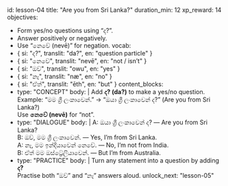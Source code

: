 id: lesson-04
title: "Are you from Sri Lanka?"
duration_min: 12
xp_reward: 14
objectives:
  - Form yes/no questions using “ද?”.
  - Answer positively or negatively.
  - Use “නෙවේ (nevē)” for negation.
vocab:
  - { si: "ද?", translit: "da?", en: "question particle" }
  - { si: "නෙවේ", translit: "nevē", en: "not / isn’t" }
  - { si: "ඔව්", translit: "owu", en: "yes" }
  - { si: "නෑ", translit: "næ", en: "no" }
  - { si: "ඒත්", translit: "ēth", en: "but" }
content_blocks:
  - type: "CONCEPT"
    body: |
      Add **ද? (da?)** to make a yes/no question.  
      Example: “මම ශ්‍රී ලංකාවෙන්.” → “ඔයා ශ්‍රී ලංකාවෙන් ද?” (Are you from Sri Lanka?)  
      Use **නෙවේ (nevē)** for “not”.
  - type: "DIALOGUE"
    body: |
      A: ඔයා ශ්‍රී ලංකාවෙන් ද? — Are you from Sri Lanka?  
      B: ඔව්, මම ශ්‍රී ලංකාවෙන්. — Yes, I’m from Sri Lanka.  
      A: නෑ, මම ඉන්දියාවෙන් නෙවේ. — No, I’m not from India.  
      B: ඒත් මම ඔස්ට්‍රේලියාවෙන්. — But I’m from Australia.
  - type: "PRACTICE"
    body: |
      Turn any statement into a question by adding **ද?**  
      Practise both “ඔව්” and “නෑ” answers aloud.
unlock_next: "lesson-05"
